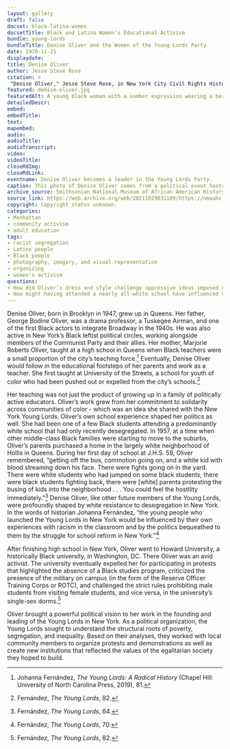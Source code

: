 ```yaml
--- 
layout: gallery
draft: false
docset: black-latina-women
docsetTitle: Black and Latina Women’s Educational Activism
bundle: young-lords
bundleTitle: Denise Oliver and the Women of the Young Lords Party
date: 1970-11-21
displaydate: 
title: Denise Oliver
author: Jesse Steve Rose
citation: >
 "Denise Oliver," Jesse Steve Rose, in New York City Civil Rights History Project, Accessed: [Month Day, Year], https://nyccivilrightshistory.org/gallery/denise-oliver.
featured: denise-oliver.jpg
featuredAlt: A young black woman with a somber expression wearing a beret with political buttons and a leather jacket. She's holding a disposable coffee cup and a cigarette.
detailedDescr: 
embed: 
embedTitle: 
text: 
mapembed: 
audio: 
audioTitle: 
audioTranscript: 
video: 
videoTitle: 
closeRdImg: 
closeRdLink: 
eventname: Denise Oliver becomes a leader in the Young Lords Party.
caption: This photo of Denise Oliver comes from a political event hosted by the Black Panther Party and the Young Lords Party. Oliver became a high ranking member of the Young Lords and has continued her organizing work since being a member of the party. 
archive_source: Smithsonian National Museum of African American History and Culture
source_link: https://web.archive.org/web/20211029031109/https://nmaahc.si.edu/object/nmaahc_2014.109.7.4
copyright: Copyright status unknown.
categories: 
- Manhattan
- community activism
- adult education
tags: 
- racist segregation
- Latinx people
- Black people
- photography, imagery, and visual representation
- organizing
- women's activism
questions: 
- How did Oliver’s dress and style challenge oppressive ideas imposed on Black women?
- How might having attended a nearly all-white school have influenced Oliver’s activism?
--- 
```


Denise Oliver, born in Brooklyn in 1947, grew up in Queens. Her father, George Bodine Oliver, was a drama professor, a Tuskegee Airman, and one of the first Black actors to integrate Broadway in the 1940s. He was also active in New York’s Black leftist political circles, working alongside members of the Communist Party and their allies. Her mother, Marjorie Roberts Oliver, taught at a high school in Queens when Black teachers were a small proportion of the city’s teaching force.[^1] Eventually, Denise Oliver would follow in the educational footsteps of her parents and work as a teacher. She first taught at University of the Streets, a school for youth of color who had been pushed out or expelled from the city’s schools.[^2]

Her teaching was not just the product of growing up in a family of politically active educators. Oliver’s work grew from her commitment to solidarity across communities of color - which was an idea she shared with the New York Young Lords. Oliver’s own school experience shaped her politics as well. She had been one of a few Black students attending a predominantly white school that had only recently desegregated. In 1957, at a time when other middle-class Black families were starting to move to the suburbs, Oliver’s parents purchased a home in the largely white neighborhood of Hollis in Queens. During her first day of school at J.H.S. 59, Oliver remembered, “getting off the bus, commotion going on, and a white kid with blood streaming down his face. There were fights going on in the yard. There were white students who had jumped on some black students, there were black students fighting back, there were \[white\] parents protesting the busing of kids into the neighborhood . . . You could feel the hostility immediately.”[^3] Denise Oliver, like other future members of the Young Lords, were profoundly shaped by white resistance to desegregation in New York. In the words of historian Johanna Fernández, “the young people who launched the Young Lords in New York would be influenced by their own experiences with racism in the classroom and by the politics bequeathed to them by the struggle for school reform in New York.”[^4]

After finishing high school in New York, Oliver went to Howard University, a historically Black university, in Washington, DC. There Oliver was an avid activist. The university eventually expelled her for participating in protests that highlighted the absence of a Black studies program, criticized the presence of the military on campus (in the form of the Reserve Officer Training Corps or ROTC), and challenged the strict rules prohibiting male students from visiting female students, and vice versa, in the university’s single-sex dorms.[^5]

Oliver brought a powerful political vision to her work in the founding and leading of the Young Lords in New York. As a political organization, the Young Lords sought to understand the structural roots of poverty, segregation, and inequality. Based on their analyses, they worked with local community members to organize protests and demonstrations as well as create new institutions that reflected the values of the egalitarian society they hoped to build.

[^1]: Johanna Fernández, *The Young Lords: A Radical History* (Chapel Hill: University of North Carolina Press, 2019), 81.

[^2]: Fernández, *The Young Lords*, 82.

[^3]: Fernández, *The Young Lords*, 64.

[^4]: Fernández, *The Young Lords*, 70.

[^5]: Fernández, *The Young Lords*, 82.
